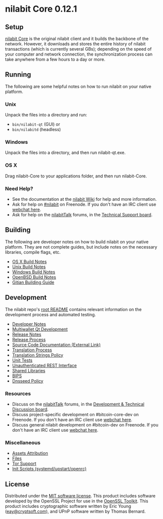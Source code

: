 nilabit Core 0.12.1
=====================

Setup
---------------------
[nilabit Core](http://nilabit.org/en/download) is the original nilabit client and it builds the backbone of the network. However, it downloads and stores the entire history of nilabit transactions (which is currently several GBs); depending on the speed of your computer and network connection, the synchronization process can take anywhere from a few hours to a day or more.

Running
---------------------
The following are some helpful notes on how to run nilabit on your native platform.

### Unix

Unpack the files into a directory and run:

- `bin/nilabit-qt` (GUI) or
- `bin/nilabitd` (headless)

### Windows

Unpack the files into a directory, and then run nilabit-qt.exe.

### OS X

Drag nilabit-Core to your applications folder, and then run nilabit-Core.

### Need Help?

* See the documentation at the [nilabit Wiki](https://en.bitcoin.it/wiki/Main_Page)
for help and more information.
* Ask for help on [#nilabit](http://webchat.freenode.net?channels=bitcoin) on Freenode. If you don't have an IRC client use [webchat here](http://webchat.freenode.net?channels=bitcoin).
* Ask for help on the [nilabitTalk](https://nilabittalk.org/) forums, in the [Technical Support board](https://nilabittalk.org/index.php?board=4.0).

Building
---------------------
The following are developer notes on how to build nilabit on your native platform. They are not complete guides, but include notes on the necessary libraries, compile flags, etc.

- [OS X Build Notes](build-osx.md)
- [Unix Build Notes](build-unix.md)
- [Windows Build Notes](build-windows.md)
- [OpenBSD Build Notes](build-openbsd.md)
- [Gitian Building Guide](gitian-building.md)

Development
---------------------
The nilabit repo's [root README](/README.md) contains relevant information on the development process and automated testing.

- [Developer Notes](developer-notes.md)
- [Multiwallet Qt Development](multiwallet-qt.md)
- [Release Notes](release-notes.md)
- [Release Process](release-process.md)
- [Source Code Documentation (External Link)](https://dev.visucore.com/nilabit/doxygen/)
- [Translation Process](translation_process.md)
- [Translation Strings Policy](translation_strings_policy.md)
- [Unit Tests](unit-tests.md)
- [Unauthenticated REST Interface](REST-interface.md)
- [Shared Libraries](shared-libraries.md)
- [BIPS](bips.md)
- [Dnsseed Policy](dnsseed-policy.md)

### Resources
* Discuss on the [nilabitTalk](https://nilabittalk.org/) forums, in the [Development & Technical Discussion board](https://nilabittalk.org/index.php?board=6.0).
* Discuss project-specific development on #bitcoin-core-dev on Freenode. If you don't have an IRC client use [webchat here](http://webchat.freenode.net/?channels=bitcoin-core-dev).
* Discuss general nilabit development on #bitcoin-dev on Freenode. If you don't have an IRC client use [webchat here](http://webchat.freenode.net/?channels=bitcoin-dev).

### Miscellaneous
- [Assets Attribution](assets-attribution.md)
- [Files](files.md)
- [Tor Support](tor.md)
- [Init Scripts (systemd/upstart/openrc)](init.md)

License
---------------------
Distributed under the [MIT software license](http://www.opensource.org/licenses/mit-license.php).
This product includes software developed by the OpenSSL Project for use in the [OpenSSL Toolkit](https://www.openssl.org/). This product includes
cryptographic software written by Eric Young ([eay@cryptsoft.com](mailto:eay@cryptsoft.com)), and UPnP software written by Thomas Bernard.
